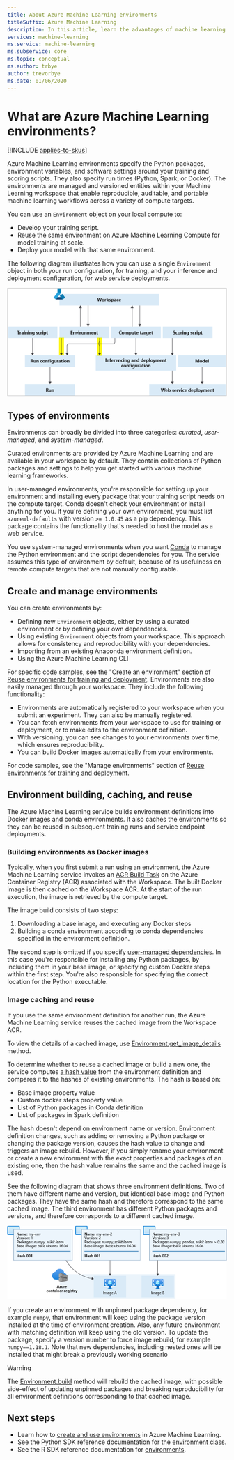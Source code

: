 ```yaml
---
title: About Azure Machine Learning environments
titleSuffix: Azure Machine Learning
description: In this article, learn the advantages of machine learning environments, which enable reproducible, auditable, and portable machine learning dependency definitions across a variety of compute targets.
services: machine-learning
ms.service: machine-learning
ms.subservice: core
ms.topic: conceptual
ms.author: trbye
author: trevorbye
ms.date: 01/06/2020
---
```


# What are Azure Machine Learning environments?
[!INCLUDE [applies-to-skus](../../includes/aml-applies-to-basic-enterprise-sku.md)]

Azure Machine Learning environments specify the Python packages, environment variables, and software settings around your training and scoring scripts. They also specify run times (Python, Spark, or Docker). The environments are managed and versioned entities within your Machine Learning workspace that enable reproducible, auditable, and portable machine learning workflows across a variety of compute targets.

You can use an `Environment` object on your local compute to:
* Develop your training script.
* Reuse the same environment on Azure Machine Learning Compute for model training at scale.
* Deploy your model with that same environment.

The following diagram illustrates how you can use a single `Environment` object in both your run configuration, for training, and your inference and deployment configuration, for web service deployments.

![Diagram of an environment in machine learning workflow](./media/concept-environments/ml-environment.png)

## Types of environments

Environments can broadly be divided into three categories: *curated*, *user-managed*, and *system-managed*.

Curated environments are provided by Azure Machine Learning and are available in your workspace by default. They contain collections of Python packages and settings to help you get started with various machine learning frameworks. 

In user-managed environments, you're responsible for setting up your environment and installing every package that your training script needs on the compute target. Conda doesn't check your environment or install anything for you. If you're defining your own environment, you must list `azureml-defaults` with version `>= 1.0.45` as a pip dependency. This package contains the functionality that's needed to host the model as a web service.

You use system-managed environments when you want [Conda](https://conda.io/docs/) to manage the Python environment and the script dependencies for you. The service assumes this type of environment by default, because of its usefulness on remote compute targets that are not manually configurable.

## Create and manage environments

You can create environments by:

* Defining new `Environment` objects, either by using a curated environment or by defining your own dependencies.
* Using existing `Environment` objects from your workspace. This approach allows for consistency and reproducibility with your dependencies.
* Importing from an existing Anaconda environment definition.
* Using the Azure Machine Learning CLI

For specific code samples, see the "Create an environment" section of [Reuse environments for training and deployment](how-to-use-environments.md#create-an-environment). Environments are also easily managed through your workspace. They include the following functionality:

* Environments are automatically registered to your workspace when you submit an experiment. They can also be manually registered.
* You can fetch environments from your workspace to use for training or deployment, or to make edits to the environment definition.
* With versioning, you can see changes to your environments over time, which ensures reproducibility.
* You can build Docker images automatically from your environments.

For code samples, see the "Manage environments" section of [Reuse environments for training and deployment](how-to-use-environments.md#manage-environments).

## Environment building, caching, and reuse

The Azure Machine Learning service builds environment definitions into Docker images and conda environments. It also caches the environments so they can be reused in subsequent training runs and service endpoint deployments.

### Building environments as Docker images

Typically, when you first submit a run using an environment, the Azure Machine Learning service invokes an [ACR Build Task](https://docs.microsoft.com/azure/container-registry/container-registry-tasks-overview) on the Azure Container Registry (ACR) associated with the Workspace. The built Docker image is then cached on the Workspace ACR. At the start of the run execution, the image is retrieved by the compute target.

The image build consists of two steps:

 1. Downloading a base image, and executing any Docker steps
 2. Building a conda environment according to conda dependencies specified in the environment definition.

The second step is omitted if you specify [user-managed dependencies](https://docs.microsoft.com/python/api/azureml-core/azureml.core.environment.pythonsection?view=azure-ml-py). In this case you're responsible for installing any Python packages, by including them in your base image, or specifying custom Docker steps within the first step. You're also responsible for specifying the correct location for the Python executable.

### Image caching and reuse

If you use the same environment definition for another run, the Azure Machine Learning service reuses the cached image from the Workspace ACR. 

To view the details of a cached image, use [Environment.get_image_details](https://docs.microsoft.com/python/api/azureml-core/azureml.core.environment.environment?view=azure-ml-py#get-image-details-workspace-) method.

To determine whether to reuse a cached image or build a new one, the service computes [a hash value](https://en.wikipedia.org/wiki/Hash_table) from the environment definition and compares it to the hashes of existing environments. The hash is based on:
 
 * Base image property value
 * Custom docker steps property value
 * List of Python packages in Conda definition
 * List of packages in Spark definition 

The hash doesn't depend on environment name or version. Environment definition changes, such as adding or removing a Python package or changing the package version, causes the hash value to change and triggers an image rebuild. However, if you simply rename your environment or create a new environment with the exact properties and packages of an existing one, then the hash value remains the same and the cached image is used.

See the following diagram that shows three environment definitions. Two of them have different name and version, but identical base image and Python packages. They have the same hash and therefore correspond to the same cached image. The third environment has different Python packages and versions, and therefore corresponds to a different cached image.

![Diagram of environment caching as Docker images](./media/concept-environments/environment-caching.png)

If you create an environment with unpinned package dependency, for example ```numpy```, that environment will keep using the package version installed at the time of environment creation. Also, any future environment with matching definition will keep using the old version. To update the package, specify a version number to force image rebuild, for example ```numpy==1.18.1```. Note that new dependencies, including nested ones will be installed that might break a previously working scenario

> [!WARNING]
>  The [Environment.build](https://docs.microsoft.com/python/api/azureml-core/azureml.core.environment.environment?view=azure-ml-py#build-workspace-) method will rebuild the cached image, with possible side-effect of updating unpinned packages and breaking reproducibility for all environment definitions corresponding to that cached image.

## Next steps

* Learn how to [create and use environments](how-to-use-environments.md) in Azure Machine Learning.
* See the Python SDK reference documentation for the [environment class](https://docs.microsoft.com/python/api/azureml-core/azureml.core.environment(class)?view=azure-ml-py).
* See the R SDK reference documentation for [environments](https://azure.github.io/azureml-sdk-for-r/reference/index.html#section-environments).
